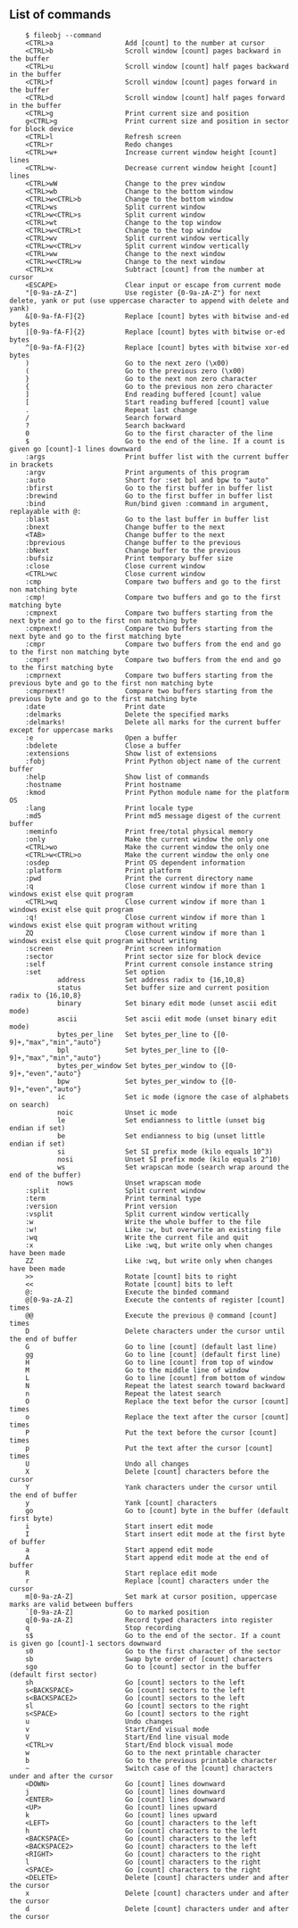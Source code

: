 ## List of commands

        $ fileobj --command
        <CTRL>a                  Add [count] to the number at cursor
        <CTRL>b                  Scroll window [count] pages backward in the buffer
        <CTRL>u                  Scroll window [count] half pages backward in the buffer
        <CTRL>f                  Scroll window [count] pages forward in the buffer
        <CTRL>d                  Scroll window [count] half pages forward in the buffer
        <CTRL>g                  Print current size and position
        g<CTRL>g                 Print current size and position in sector for block device
        <CTRL>l                  Refresh screen
        <CTRL>r                  Redo changes
        <CTRL>w+                 Increase current window height [count] lines
        <CTRL>w-                 Decrease current window height [count] lines
        <CTRL>wW                 Change to the prev window
        <CTRL>wb                 Change to the bottom window
        <CTRL>w<CTRL>b           Change to the bottom window
        <CTRL>ws                 Split current window
        <CTRL>w<CTRL>s           Split current window
        <CTRL>wt                 Change to the top window
        <CTRL>w<CTRL>t           Change to the top window
        <CTRL>wv                 Split current window vertically
        <CTRL>w<CTRL>v           Split current window vertically
        <CTRL>ww                 Change to the next window
        <CTRL>w<CTRL>w           Change to the next window
        <CTRL>x                  Subtract [count] from the number at cursor
        <ESCAPE>                 Clear input or escape from current mode
        "[0-9a-zA-Z"]            Use register {0-9a-zA-Z"} for next delete, yank or put (use uppercase character to append with delete and yank)
        &[0-9a-fA-F]{2}          Replace [count] bytes with bitwise and-ed bytes
        |[0-9a-fA-F]{2}          Replace [count] bytes with bitwise or-ed bytes
        ^[0-9a-fA-F]{2}          Replace [count] bytes with bitwise xor-ed bytes
        )                        Go to the next zero (\x00)
        (                        Go to the previous zero (\x00)
        }                        Go to the next non zero character
        {                        Go to the previous non zero character
        ]                        End reading buffered [count] value
        [                        Start reading buffered [count] value
        .                        Repeat last change
        /                        Search forward
        ?                        Search backward
        0                        Go to the first character of the line
        $                        Go to the end of the line. If a count is given go [count]-1 lines downward
        :args                    Print buffer list with the current buffer in brackets
        :argv                    Print arguments of this program
        :auto                    Short for :set bpl and bpw to "auto"
        :bfirst                  Go to the first buffer in buffer list
        :brewind                 Go to the first buffer in buffer list
        :bind                    Run/bind given :command in argument, replayable with @:
        :blast                   Go to the last buffer in buffer list
        :bnext                   Change buffer to the next
        <TAB>                    Change buffer to the next
        :bprevious               Change buffer to the previous
        :bNext                   Change buffer to the previous
        :bufsiz                  Print temporary buffer size
        :close                   Close current window
        <CTRL>wc                 Close current window
        :cmp                     Compare two buffers and go to the first non matching byte
        :cmp!                    Compare two buffers and go to the first matching byte
        :cmpnext                 Compare two buffers starting from the next byte and go to the first non matching byte
        :cmpnext!                Compare two buffers starting from the next byte and go to the first matching byte
        :cmpr                    Compare two buffers from the end and go to the first non matching byte
        :cmpr!                   Compare two buffers from the end and go to the first matching byte
        :cmprnext                Compare two buffers starting from the previous byte and go to the first non matching byte
        :cmprnext!               Compare two buffers starting from the previous byte and go to the first matching byte
        :date                    Print date
        :delmarks                Delete the specified marks
        :delmarks!               Delete all marks for the current buffer except for uppercase marks
        :e                       Open a buffer
        :bdelete                 Close a buffer
        :extensions              Show list of extensions
        :fobj                    Print Python object name of the current buffer
        :help                    Show list of commands
        :hostname                Print hostname
        :kmod                    Print Python module name for the platform OS
        :lang                    Print locale type
        :md5                     Print md5 message digest of the current buffer
        :meminfo                 Print free/total physical memory
        :only                    Make the current window the only one
        <CTRL>wo                 Make the current window the only one
        <CTRL>w<CTRL>o           Make the current window the only one
        :osdep                   Print OS dependent information
        :platform                Print platform
        :pwd                     Print the current directory name
        :q                       Close current window if more than 1 windows exist else quit program
        <CTRL>wq                 Close current window if more than 1 windows exist else quit program
        :q!                      Close current window if more than 1 windows exist else quit program without writing
        ZQ                       Close current window if more than 1 windows exist else quit program without writing
        :screen                  Print screen information
        :sector                  Print sector size for block device
        :self                    Print current console instance string
        :set                     Set option
                address          Set address radix to {16,10,8}
                status           Set buffer size and current position radix to {16,10,8}
                binary           Set binary edit mode (unset ascii edit mode)
                ascii            Set ascii edit mode (unset binary edit mode)
                bytes_per_line   Set bytes_per_line to {[0-9]+,"max","min","auto"}
                bpl              Set bytes_per_line to {[0-9]+,"max","min","auto"}
                bytes_per_window Set bytes_per_window to {[0-9]+,"even","auto"}
                bpw              Set bytes_per_window to {[0-9]+,"even","auto"}
                ic               Set ic mode (ignore the case of alphabets on search)
                noic             Unset ic mode
                le               Set endianness to little (unset big endian if set)
                be               Set endianness to big (unset little endian if set)
                si               Set SI prefix mode (kilo equals 10^3)
                nosi             Unset SI prefix mode (kilo equals 2^10)
                ws               Set wrapscan mode (search wrap around the end of the buffer)
                nows             Unset wrapscan mode
        :split                   Split current window
        :term                    Print terminal type
        :version                 Print version
        :vsplit                  Split current window vertically
        :w                       Write the whole buffer to the file
        :w!                      Like :w, but overwrite an existing file
        :wq                      Write the current file and quit
        :x                       Like :wq, but write only when changes have been made
        ZZ                       Like :wq, but write only when changes have been made
        >>                       Rotate [count] bits to right
        <<                       Rotate [count] bits to left
        @:                       Execute the binded command
        @[0-9a-zA-Z]             Execute the contents of register [count] times
        @@                       Execute the previous @ command [count] times
        D                        Delete characters under the cursor until the end of buffer
        G                        Go to line [count] (default last line)
        gg                       Go to line [count] (default first line)
        H                        Go to line [count] from top of window
        M                        Go to the middle line of window
        L                        Go to line [count] from bottom of window
        N                        Repeat the latest search toward backward
        n                        Repeat the latest search
        O                        Replace the text befor the cursor [count] times
        o                        Replace the text after the cursor [count] times
        P                        Put the text before the cursor [count] times
        p                        Put the text after the cursor [count] times
        U                        Undo all changes
        X                        Delete [count] characters before the cursor
        Y                        Yank characters under the cursor until the end of buffer
        y                        Yank [count] characters
        go                       Go to [count] byte in the buffer (default first byte)
        i                        Start insert edit mode
        I                        Start insert edit mode at the first byte of buffer
        a                        Start append edit mode
        A                        Start append edit mode at the end of buffer
        R                        Start replace edit mode
        r                        Replace [count] characters under the cursor
        m[0-9a-zA-Z]             Set mark at cursor position, uppercase marks are valid between buffers
        `[0-9a-zA-Z]             Go to marked position
        q[0-9a-zA-Z]             Record typed characters into register
        q                        Stop recording
        s$                       Go to the end of the sector. If a count is given go [count]-1 sectors downward
        s0                       Go to the first character of the sector
        sb                       Swap byte order of [count] characters
        sgo                      Go to [count] sector in the buffer (default first sector)
        sh                       Go [count] sectors to the left
        s<BACKSPACE>             Go [count] sectors to the left
        s<BACKSPACE2>            Go [count] sectors to the left
        sl                       Go [count] sectors to the right
        s<SPACE>                 Go [count] sectors to the right
        u                        Undo changes
        v                        Start/End visual mode
        V                        Start/End line visual mode
        <CTRL>v                  Start/End block visual mode
        w                        Go to the next printable character
        b                        Go to the previous printable character
        ~                        Switch case of the [count] characters under and after the cursor
        <DOWN>                   Go [count] lines downward
        j                        Go [count] lines downward
        <ENTER>                  Go [count] lines downward
        <UP>                     Go [count] lines upward
        k                        Go [count] lines upward
        <LEFT>                   Go [count] characters to the left
        h                        Go [count] characters to the left
        <BACKSPACE>              Go [count] characters to the left
        <BACKSPACE2>             Go [count] characters to the left
        <RIGHT>                  Go [count] characters to the right
        l                        Go [count] characters to the right
        <SPACE>                  Go [count] characters to the right
        <DELETE>                 Delete [count] characters under and after the cursor
        x                        Delete [count] characters under and after the cursor
        d                        Delete [count] characters under and after the cursor
